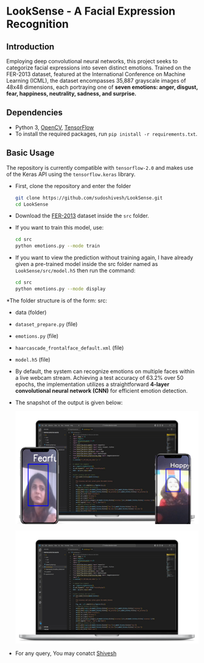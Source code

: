 # LookSense - A Facial Expression Recognition

## Introduction
Employing deep convolutional neural networks, this project seeks to categorize facial expressions into seven distinct emotions. Trained on the FER-2013 dataset, featured at the International Conference on Machine Learning (ICML), the dataset encompasses 35,887 grayscale images of 48x48 dimensions, each portraying one of **seven emotions: anger, disgust, fear, happiness, neutrality, sadness, and surprise.**

## Dependencies

* Python 3, [OpenCV](https://opencv.org/), [TensorFlow](https://wwww.tensorflow.org/)
* To install the required packages, run `pip inistall -r requirements.txt`.

## Basic Usage

The repository is currently compatible with `tensorflow-2.0` and makes use of the Keras API using the `tensorflow.keras` library.

* First, clone the repository and enter the folder

  ```bash
  git clone https://github.com/sudoshivesh/LookSense.git
  cd LookSense
  ```

* Download the [FER-2013](https://www.kaggle.com/datasets/msambare/fer2013?resource=download) dataset inside the `src` folder.

* If you want to train this model, use:

  ```bash
  cd src
  python emotions.py --mode train
  ```

* If you want to view the prediction without training again, I have already given a pre-trained model inside the src folder named as `LookSense/src/model.h5` then run the command:
 
  ```bash
  cd src
  python emotions.py --mode display
  ```

*The folder structure is of the form:
  src:
  * data (folder)
  * `dataset_prepare.py` (file)
  * `emotions.py` (file)
  * `haarcascade_frontalface_default.xml` (file)
  * `model.h5` (file)

* By default, the system can recognize emotions on multiple faces within a live webcam stream. Achieving a test accuracy of 63.2% over 50 epochs, the implementation utilizes a straightforward **4-layer convolutional neural network (CNN)** for efficient emotion detection.

* The snapshot of the output is given below:

  ![codeInterface-output](img/codeInterface-output.png)
  
  ![coding-interface](img/coding-interface.png)

* For any query, You may conatct [Shivesh](https://wwww.linkedin.com/in/sudoshivesh/)
